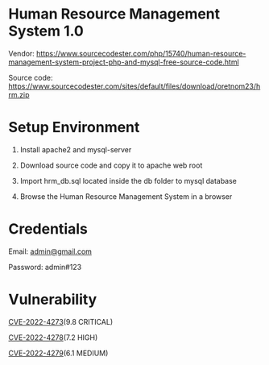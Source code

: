 # Human Resource Management System 1.0

Vendor: https://www.sourcecodester.com/php/15740/human-resource-management-system-project-php-and-mysql-free-source-code.html

Source code: https://www.sourcecodester.com/sites/default/files/download/oretnom23/hrm.zip

# Setup Environment

1. Install apache2 and mysql-server

2. Download source code and copy it to apache web root

3. Import hrm_db.sql located inside the db folder to mysql database

4. Browse the Human Resource Management System in a browser

# Credentials

Email: admin@gmail.com

Password: admin#123

# Vulnerability

[CVE-2022-4273](bypass-fileupload-rce)(9.8 CRITICAL)

[CVE-2022-4278](employeeadd-sqli)(7.2 HIGH)

[CVE-2022-4279](employee-view-xss)(6.1 MEDIUM)